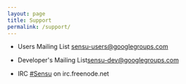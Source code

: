 ```yaml
---
layout: page
title: Support
permalink: /support/
---
```


* Users Mailing List [sensu-users@googlegroups.com](mailto://sensu-users@googlegroups.com)

* Developer's Mailing List[sensu-dev@googlegroups.com](mailto://sensu-dev@googlegroups.com)

* IRC [#Sensu](irc://irc.freenode.net:6697/sensu) on irc.freenode.net
